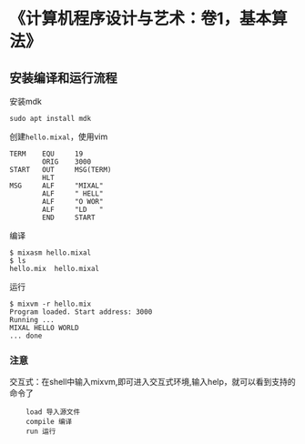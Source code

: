 # 《计算机程序设计与艺术：卷1，基本算法》  

## 安装编译和运行流程  

安装mdk  
```
sudo apt install mdk
```

创建`hello.mixal`，使用vim  
```
TERM    EQU     19
        ORIG    3000
START   OUT     MSG(TERM)
        HLT
MSG     ALF     "MIXAL"
        ALF     " HELL"
        ALF     "O WOR"
        ALF     "LD   "
        END     START
```

编译  
```
$ mixasm hello.mixal 
$ ls
hello.mix  hello.mixal
```

运行  
```
$ mixvm -r hello.mix
Program loaded. Start address: 3000
Running ...
MIXAL HELLO WORLD                                                     
... done
```

### 注意  

交互式：在shell中输入mixvm,即可进入交互式环境,输入help，就可以看到支持的命令了  

```
    load 导入源文件
    compile 编译
    run 运行
```